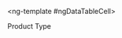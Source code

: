 <ng-template #ngDataTableCell>
  <td style="color: #4dc71f;font-style: oblique">
     <span>Product Type</span>
  </td>
</ng-template>
